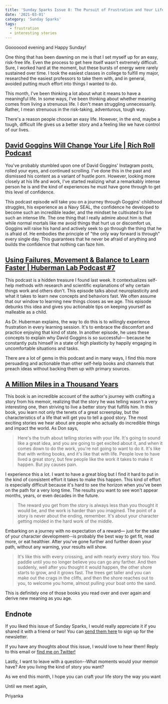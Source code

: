 ```yaml
---
title: 'Sunday Sparks Issue 8: The Pursuit of Frustration and Your Life Story'
date: '2021-03-01'
category: 'Sunday Sparks'
tags:
  - frustration
  - interesting stories
---
```


Gooooood evening and Happy Sunday!

One thing that has been dawning on me is that I set myself up for an easy, risk-free life. Even the process to get here itself wasn't extremely difficult. Sure, I worked hard at the moment, but these bursts of energy were rarely sustained over time. I took the easiest classes in college to fulfill my major, researched the easiest professors to take them with, and in general, avoided putting much effort into things I wanted to do.

This month, I've been thinking a lot about what it means to have a meaningful life. In some ways, I've been thinking about whether meaning comes from living a strenuous life. I don't mean struggling unnecessarily. Rather, I mean strenuous in the risk-taking, adventurous, tough way.

There's a reason people choose an easy life. However, in the end, maybe a tough, difficult life gives us a better story and a feeling like we have control of our lives.

## [David Goggins Will Change Your Life | Rich Roll Podcast](https://www.youtube.com/watch?v=azROJC2YJ4g&t=6451s)

You've probably stumbled upon one of David Goggins' Instagram posts, rolled your eyes, and continued scrolling. I've done this in the past and dismissed his content as a variant of hustle porn. However, looking more closely at his life and work, I've started realizing what a remarkably intense person he is and the kind of experiences he must have gone through to get this level of confidence.

This podcast episode will take you on a journey through Goggins' childhood struggles, his experience as a Navy SEAL, the confidence he developed to become such an incredible leader, and the mindset he cultivated to live such an intense life. The one thing that I really admire about him is that while normal mortals like me avoid things that hurt us or discomfort us, Goggins will raise his hand and actively seek to go through the thing that he is afraid of. He embodies the principle of "the only way forward is through" every single day. This guarantees that he never be afraid of anything and builds the confidence that nothing can faze him.

## [Using Failures, Movement & Balance to Learn Faster | Huberman Lab Podcast #7](https://www.youtube.com/watch?v=hx3U64IXFOY)

This podcast is a hidden treasure I found last week. It contextualizes self-help methods with research and scientific explanations of why certain things work and others don't. This episode talks about neuroplasticity and what it takes to learn new concepts and behaviors fast. We often assume that our window to learning new things closes as we age. This episode debunks this idea and gives you actionable tips on keeping yourself as malleable as a child.

As Dr. Huberman explains, the way to do this is to willingly experience frustration in every learning session. It's to embrace the discomfort and practice enjoying that kind of state. In another episode, he uses these concepts to explain why David Goggins is so successful— because he constantly puts himself in a state of high plasticity by happily engaging in uncomfortable situations and tasks.

There are a lot of gems in this podcast and in many ways, I find this more persuading and actionable than other self-help books and channels that preach ideas without backing them up with primary sources.

## [A Million Miles in a Thousand Years](https://amzn.to/3sCL3pq)

This book is an incredible account of the author's journey with crafting a story from his memoir, realizing that the story he was telling wasn't a very interesting one, then striving to live a better story that fulfills him. In this book, you learn not only the tenets of a great screenplay, but the characteristics of a life that will get you to tell a good story. The most exciting stories we hear about are people who actually do incredible things and impact the world. As Don says,

> Here's the truth about telling stories with your life. It's going to sound like a great idea, and you are going to get excited about it, and when it comes down to do the work, you're not going to want to do it. It's like that with writing books, and it's like that with life. People love to have lived a great story, but few people like the work it takes to make it happen. But joy causes pain.

I experience this a lot. I want to have a great blog but I find it hard to put in the kind of consistent effort it takes to make this happen. This kind of effort is especially difficult because it's hard to see the horizon when you've been on the path for a very long time. The results you want to see won't appear months, years, or even decades in the future.

> The reward you get from the story is always less than you thought it would be, and the work is harder than you imagined. The point of a story is never about the ending, remember. It's about your character getting molded in the hard work of the middle.

Embarking on a journey with no expectation of a reward— just for the sake of your character development--is probably the best way to get fit, read more, or eat healthier. After you've gone further and further down your path, without any warning, your results will show.

> It's like this with every crossing, and with nearly every story too. You paddle until you no longer believe you can go any farther. And then suddenly, well after you thought it would happen, the other shore starts to grow, and it grows fast. The trees get taller and you can make out the crags in the cliffs, and then the shore reaches out to you, to welcome you home, almost pulling your boat onto the sand.

This is definitely one of those books you read over and over again and derive new meaning as you age.

## Endnote

If you liked this issue of Sunday Sparks, I would really appreciate it if you shared it with a friend or two! You can [send them here](https://www.priconceptions.com/newsletter) to sign up for the newsletter.

If you have any thoughts about this issue, I would love to hear them! Reply to this email or [find me on Twitter!](https://twitter.com/priconceptions)

Lastly, I want to leave with a question--What moments would your memoir have? Are you living the kind of story you want?

As we end this month, I hope you can craft your life story the way you want

Until we meet again,

Priyanka
